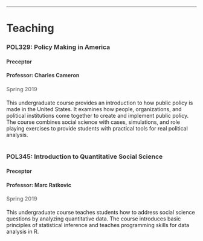 <hr>
<h1 style="color:#333">Teaching</h1> 
<h3 style="color:#333">POL329: Policy Making in America</h3> 
<h4 style="color:#333">Preceptor</h4>
<h4 style="color:#333">Professor: Charles Cameron</h4>
<h4 style="color:#888">Spring 2019</h4>
This undergraduate course provides an introduction to how public policy is made in the United States. It examines how people, organizations, and political institutions come together to create and implement public policy. The course combines social science with cases, simulations, and role playing exercises to provide students with practical tools for real political analysis. <br> <br>

<h3 style="color:#333">POL345: Introduction to Quantitative Social Science</h3> 
<h4 style="color:#333">Preceptor</h4>
<h4 style="color:#333">Professor: Marc Ratkovic</h4>
<h4 style="color:#888">Spring 2019</h4>
This undergraduate course teaches students how to address social science questions by analyzing quantitative data. The course introduces basic principles of statistical inference and teaches programming skills for data analysis in R. <br> <br>
